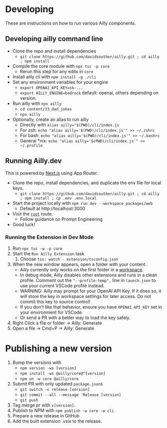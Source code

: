 # Developing

These are instructions on how to run various Ailly components.

## Developing ailly command line

- Clone the repo and install dependencies
  - `git clone https://github.com/davidsouther/ailly.git ; cd ailly ; npm install`
- Compile the core module with `npx tsc -p core`
  - Rerun this step for any edits in `core`
- Install ailly cli with `npm install -g ./cli`
- Set any environment variables for your engine
  - `export OPENAI_API_KEY=sk-...`
  - `export AILLY_ENGINE=bedrock` default: openai, others depending on version.
- Run ailly with `npx ailly`
  - `cd content/33_dad_jokes`
  - `npx ailly .`
- Optionally, create an alias to run ailly
  - Directly with `alias ailly="$(PWD)/cli/index.js`
  - For zsh: `echo "alias ailly='$(PWD)/cli/index.js'" >> ~/.zshrc`
  - For bash: `echo "alias ailly='$(PWD)/cli/index.js'" >> ~/.bashrc`
  - General \*nix: `echo "alias ailly='$(PWD)/cli/index.js'" >> ~/.profile`

## Running Ailly.dev

This is powered by [Next.js](https://nextjs.org/) using App Router.

- Clone the repo, install dependencies, and duplicate the env file for local keys.
  - `git clone https://github.com/davidsouther/ailly.git ; cd ailly ; npm install ; cp .env .env.local`
- Start the project locally with `npm run dev --workspace packages/web`
  - Default at http://localhost:3000
- Visit the [`root`](http://localhost:3000/) route.
  - Follow guidance on Prompt Engineering
- Good luck!

### Running the Extension in Dev Mode

1. Run `npx tsc -w -p core`
1. Start the `Run Ailly Extension` task
   1. Choose `tsx: watch - extension/tsconfig.json`
1. When the new window appears, open a folder with your content.
   - Ailly currently only works on the first folder in a [workspace](https://code.visualstudio.com/docs/editor/workspaces).
   - In debug mode, Ailly disables other extensions and runs in a clean profile. Comment out the `"--profile-temp",` line in `launch.json` to use your current VSCode profile instead.
   - WARNING: Ailly may prompt for your OpenAI API Key. If it does so, it will store the key in workspace settings for later access. Do not commit this key to source control!
   - If you don't like that behavior, ensure you have `OPENAI_API_KEY` set in your environment for VSCode.
   - Or send a PR with a better way to load the key safely.
1. Right Click a file or folder -> Ailly: Generate
1. Open a file -> Cmd+P -> Ailly: Generate

# Publishing a new version

1. Bump the versions with
   - `npm version -ws [version]`
   - `npm install -ws @ailly/core@^[version]`
   - `npm un -w core @ailly/core`
2. Submit PR with only updated `package.json`s
   - `git switch -c release-[version]`
   - `git commit --all --message 'Release [version]`
   - `git push`
3. Tag merge pr with `v[version]`.
4. Publish to NPM with `npm publish -w core -w cli`
5. Prepare a new release in GitHub
6. Add the built extension .vsix to the release.
